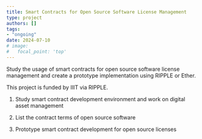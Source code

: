```yaml
---
title: Smart Contracts for Open Source Software License Management
type: project
authors: []
tags:
- "ongoing"
date: 2024-07-10
# image:
#   focal_point: 'top'
---
```


Study the usage of smart contracts for open source software license management and create a prototype implementation using RIPPLE or Ether.

This project is funded by IIIT via RIPPLE.


<!--more-->

1. Study smart contract development environment and work on digital asset management

2. List the contract terms of open source software

3. Prototype smart contract development for open source licenses
